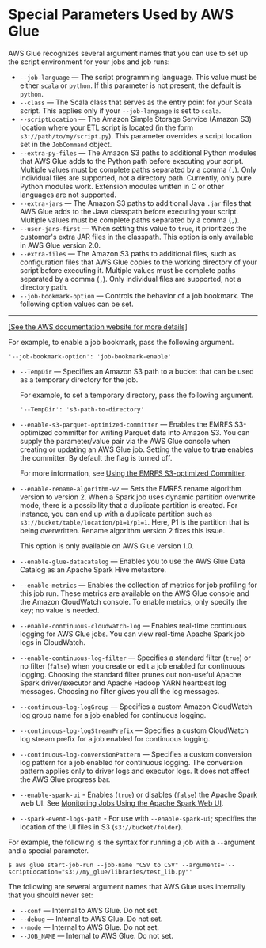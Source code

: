# Special Parameters Used by AWS Glue<a name="aws-glue-programming-etl-glue-arguments"></a>

AWS Glue recognizes several argument names that you can use to set up the script environment for your jobs and job runs:
+ `--job-language` — The script programming language\. This value must be either `scala` or `python`\. If this parameter is not present, the default is `python`\.
+ `--class` — The Scala class that serves as the entry point for your Scala script\. This applies only if your `--job-language` is set to `scala`\.
+ `--scriptLocation` — The Amazon Simple Storage Service \(Amazon S3\) location where your ETL script is located \(in the form `s3://path/to/my/script.py`\)\. This parameter overrides a script location set in the `JobCommand` object\.
+ `--extra-py-files` — The Amazon S3 paths to additional Python modules that AWS Glue adds to the Python path before executing your script\. Multiple values must be complete paths separated by a comma \(`,`\)\. Only individual files are supported, not a directory path\. Currently, only pure Python modules work\. Extension modules written in C or other languages are not supported\.
+ `--extra-jars` — The Amazon S3 paths to additional Java `.jar` files that AWS Glue adds to the Java classpath before executing your script\. Multiple values must be complete paths separated by a comma \(`,`\)\.
+ `--user-jars-first` — When setting this value to `true`, it prioritizes the customer's extra JAR files in the classpath\. This option is only available in AWS Glue version 2\.0\.
+ `--extra-files` — The Amazon S3 paths to additional files, such as configuration files that AWS Glue copies to the working directory of your script before executing it\. Multiple values must be complete paths separated by a comma \(`,`\)\. Only individual files are supported, not a directory path\.
+ `--job-bookmark-option` — Controls the behavior of a job bookmark\. The following option values can be set\.  
****    
[\[See the AWS documentation website for more details\]](http://docs.aws.amazon.com/glue/latest/dg/aws-glue-programming-etl-glue-arguments.html)

  For example, to enable a job bookmark, pass the following argument\.

  ```
  '--job-bookmark-option': 'job-bookmark-enable'
  ```
+ `--TempDir` — Specifies an Amazon S3 path to a bucket that can be used as a temporary directory for the job\.

  For example, to set a temporary directory, pass the following argument\.

  ```
  '--TempDir': 's3-path-to-directory'
  ```
+ `--enable-s3-parquet-optimized-committer` — Enables the EMRFS S3\-optimized committer for writing Parquet data into Amazon S3\. You can supply the parameter/value pair via the AWS Glue console when creating or updating an AWS Glue job\. Setting the value to **true** enables the committer\. By default the flag is turned off\.

  For more information, see [Using the EMRFS S3\-optimized Committer](https://docs.aws.amazon.com/emr/latest/ReleaseGuide/emr-spark-s3-optimized-committer.html)\.
+ `--enable-rename-algorithm-v2` — Sets the EMRFS rename algorithm version to version 2\. When a Spark job uses dynamic partition overwrite mode, there is a possibility that a duplicate partition is created\. For instance, you can end up with a duplicate partition such as `s3://bucket/table/location/p1=1/p1=1`\. Here, P1 is the partition that is being overwritten\. Rename algorithm version 2 fixes this issue\.

  This option is only available on AWS Glue version 1\.0\.
+ `--enable-glue-datacatalog` — Enables you to use the AWS Glue Data Catalog as an Apache Spark Hive metastore\.
+ `--enable-metrics` — Enables the collection of metrics for job profiling for this job run\. These metrics are available on the AWS Glue console and the Amazon CloudWatch console\. To enable metrics, only specify the key; no value is needed\.
+ `--enable-continuous-cloudwatch-log` — Enables real\-time continuous logging for AWS Glue jobs\. You can view real\-time Apache Spark job logs in CloudWatch\.
+ `--enable-continuous-log-filter` — Specifies a standard filter \(`true`\) or no filter \(`false`\) when you create or edit a job enabled for continuous logging\. Choosing the standard filter prunes out non\-useful Apache Spark driver/executor and Apache Hadoop YARN heartbeat log messages\. Choosing no filter gives you all the log messages\.
+ `--continuous-log-logGroup` — Specifies a custom Amazon CloudWatch log group name for a job enabled for continuous logging\.
+ `--continuous-log-logStreamPrefix` — Specifies a custom CloudWatch log stream prefix for a job enabled for continuous logging\.
+ `--continuous-log-conversionPattern` — Specifies a custom conversion log pattern for a job enabled for continuous logging\. The conversion pattern applies only to driver logs and executor logs\. It does not affect the AWS Glue progress bar\.
+ `--enable-spark-ui` - Enables \(`true`\) or disables \(`false`\) the Apache Spark web UI\. See [Monitoring Jobs Using the Apache Spark Web UI](https://docs.aws.amazon.com/glue/latest/dg/monitor-spark-ui.html)\.
+ `--spark-event-logs-path` - For use with `--enable-spark-ui`; specifies the location of the UI files in S3 \(`s3://bucket/folder`\)\.

For example, the following is the syntax for running a job with a `--`argument and a special parameter\.

```
$ aws glue start-job-run --job-name "CSV to CSV" --arguments='--scriptLocation="s3://my_glue/libraries/test_lib.py"'
```

The following are several argument names that AWS Glue uses internally that you should never set:
+ `--conf` — Internal to AWS Glue\. Do not set\.
+ `--debug` — Internal to AWS Glue\. Do not set\.
+ `--mode` — Internal to AWS Glue\. Do not set\.
+ `--JOB_NAME` — Internal to AWS Glue\. Do not set\.